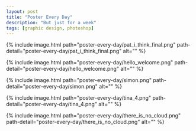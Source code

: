 ```yaml
---
layout: post
title: "Poster Every Day"
description: "But just for a week"
tags: [graphic design, photoshop]
---
```


{% include image.html path="poster-every-day/pat_i_think_final.png" path-detail="poster-every-day/pat_i_think_final.png" alt="" %}

{% include image.html path="poster-every-day/hello_welcome.png" path-detail="poster-every-day/hello_welcome.png" alt="" %}

{% include image.html path="poster-every-day/simon.png" path-detail="poster-every-day/simon.png" alt="" %}

{% include image.html path="poster-every-day/tina_4.png" path-detail="poster-every-day/tina_4.png" alt="" %}

{% include image.html path="poster-every-day/there_is_no_cloud.png" path-detail="poster-every-day/there_is_no_cloud.png" alt="" %}